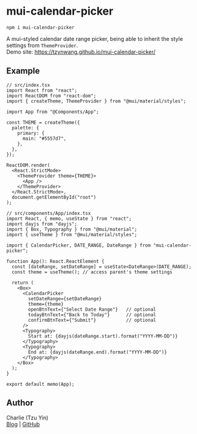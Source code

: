 # mui-calendar-picker

```string
npm i mui-calendar-picker
```

A mui-styled calendar date range picker, being able to inherit the style settings from `ThemeProvider`.\
Demo site: https://tzynwang.github.io/mui-calendar-picker/

## Example

```tsx
// src/index.tsx
import React from "react";
import ReactDOM from "react-dom";
import { createTheme, ThemeProvider } from "@mui/material/styles";

import App from "@Components/App";

const THEME = createTheme({
  palette: {
    primary: {
      main: "#5557d7",
    },
  },
});

ReactDOM.render(
  <React.StrictMode>
    <ThemeProvider theme={THEME}>
      <App />
    </ThemeProvider>
  </React.StrictMode>,
  document.getElementById("root")
);
```

```tsx
// src/components/App/index.tsx
import React, { memo, useState } from "react";
import dayjs from "dayjs";
import { Box, Typography } from "@mui/material";
import { useTheme } from "@mui/material/styles";

import { CalendarPicker, DATE_RANGE, DateRange } from "mui-calendar-picker";

function App(): React.ReactElement {
  const [dateRange, setDateRange] = useState<DateRange>(DATE_RANGE);
  const theme = useTheme(); // access parent's theme settings

  return (
    <Box>
      <CalendarPicker
        setDateRange={setDateRange}
        theme={theme}
        openBtnText={"Select Date Range"}   // optional
        todayBtnText={"Back to Today"}      // optional
        confirmBtnText={"Submit"}           // optional
      />
      <Typography>
        Start at: {dayjs(dateRange.start).format("YYYY-MM-DD")}
      </Typography>
      <Typography>
        End at: {dayjs(dateRange.end).format("YYYY-MM-DD")}
      </Typography>
    </Box>
  );
}

export default memo(App);
```

## Author

Charlie (Tzu Yin)\
[Blog](https://tzynwang.github.io/) | [GitHub](https://github.com/tzynwang)
